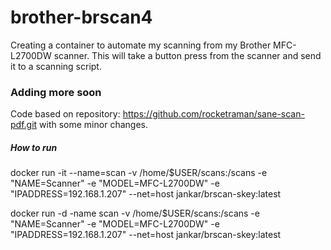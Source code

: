 # brother-brscan4
Creating a container to automate my scanning from my Brother MFC-L2700DW scanner.  This will take a button press from the
scanner and send it to a scanning script. 

### Adding more soon
Code based on repository: https://github.com/rocketraman/sane-scan-pdf.git with some minor changes. 



##### How to run #####
docker run -it --name=scan -v /home/$USER/scans:/scans -e "NAME=Scanner" -e "MODEL=MFC-L2700DW" -e "IPADDRESS=192.168.1.207" --net=host jankar/brscan-skey:latest

docker run -d -name scan -v /home/$USER/scans:/scans -e "NAME=Scanner" -e "MODEL=MFC-L2700DW" -e "IPADDRESS=192.168.1.207" --net=host jankar/brscan-skey:latest